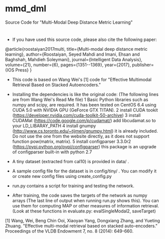 # mmd_dml
Source Code for "Multi-Modal Deep Distance Metric Learning"
# 
- If you have used this source code, please also cite the following paper:

@article{roostaiyan2017multi,
  title={Multi-modal deep distance metric learning},
  author={Roostaiyan, Seyed Mahdi and Imani, Ehsan and Baghshah, Mahdieh Soleymani},
  journal={Intelligent Data Analysis},
  volume={21},
  number={6},
  pages={1351--1369},
  year={2017},
  publisher={IOS Press}
}


- This code is based on Wang Wei's [1] code for "Effective Multimodal Retrieval Based on Stacked Autoencoders."

- Installing the dependencies is like the original code: (The following lines are from Wang Wei's Read Me file)
1 Basic Python libraries such as numpy and scipy, are required. 
	It has been tested on CentOS 6.4 using CUDA 5.0 with NVIDIA GPU (GeForce GTX TITAN).
2 install CUDA tookit (https://developer.nvidia.com/cuda-toolkit-50-archive)
3 install CUDAMat (https://code.google.com/p/cudamat/)
	add libcudamat.so to your LD_LIBARAY_PATH
4 install gnumpy (http://www.cs.toronto.edu/~tijmen/gnumpy.html)
	it is already included. Do not use the one from the website directly, 
	as it does not support function pow(matrix, matrix).
5 install configparser 3.3.0r2 (https://pypi.python.org/pypi/configparser)
	this package is an upgrade of configparser built-in with python 2.7

- A tiny dataset (extracted from cal10) is provided in data/ .

- A sample config file for the dataset is in config/tiny/ . You can modify it or create new config files using create_config.py

- run.py contains a script for training and testing the network.

- After training, the code saves the targets of the network as numpy arrays (The last line of output when running run.py shows this). 
  You can use them for computing MAP or other measures of information retrieval. (Look at these functions in evaluate.py: evalSingleModal2, saveTarget)


[1] 	Wang, Wei, Beng Chin Ooi, Xiaoyan Yang, Dongxiang Zhang, and Yueting Zhuang. 
	"Effective multi-modal retrieval based on stacked auto-encoders." Proceedings of the VLDB Endowment 7, no. 8 (2014): 649-660.
